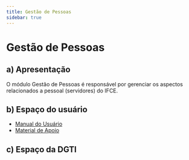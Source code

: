 ```yaml
---
title: Gestão de Pessoas
sidebar: true
---
```


# Gestão de Pessoas

## a) Apresentação

O módulo Gestão de Pessoas é responsável por gerenciar os aspectos relacionados a pessoal (servidores) do IFCE.
## b) Espaço do usuário

* [Manual do Usuário](/guides/suap/models/suap_rh_manual.html)
* [Material de Apoio]()

## c) Espaço da DGTI